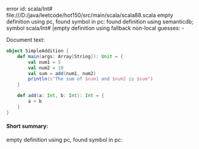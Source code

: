 error id: scala/Int#
file:///D:/java/leetcode/hot150/src/main/scala/scala88.scala
empty definition using pc, found symbol in pc: 
found definition using semanticdb; symbol scala/Int#
|empty definition using fallback
non-local guesses:
	 -

Document text:

```scala
object SimpleAddition {
    def main(args: Array[String]): Unit = {
        val num1 = 5
        val num2 = 10
        val sum = add(num1, num2)
        println(s"The sum of $num1 and $num2 is $sum")
    }

    def add(a: Int, b: Int): Int = {
        a + b
    }
}
```

#### Short summary: 

empty definition using pc, found symbol in pc: 
